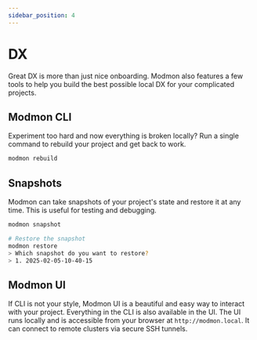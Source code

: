 ```yaml
---
sidebar_position: 4
---
```


# DX

Great DX is more than just nice onboarding. Modmon also features a few tools to help you build the best possible local DX for your complicated projects.

## Modmon CLI

Experiment too hard and now everything is broken locally? Run a single command to rebuild your project and get back to work.

```bash
modmon rebuild
```

## Snapshots

Modmon can take snapshots of your project's state and restore it at any time. This is useful for testing and debugging.

```bash
modmon snapshot

# Restore the snapshot
modmon restore
> Which snapshot do you want to restore?
> 1. 2025-02-05-10-40-15
```

## Modmon UI

If CLI is not your style, Modmon UI is a beautiful and easy way to interact with your project. Everything in the CLI is also available in the UI. The UI runs locally and is accessible from your browser at `http://modmon.local`. It can connect to remote clusters via secure SSH tunnels.
